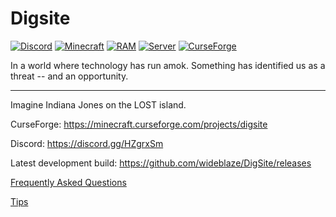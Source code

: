 # Digsite
[![Discord](https://img.shields.io/discord/351089390036058112.svg)](https://discord.gg/HZgrxSm)
[![Minecraft](https://img.shields.io/badge/Minecraft%20Java%20Version-1.12.2-red.svg)](https://minecraft.curseforge.com/projects/digsite)
[![RAM](https://img.shields.io/badge/Minimum%20RAM-4GB-red.svg)](https://minecraft.curseforge.com/projects/digsite)
[![Server](https://img.shields.io/badge/Server%20File-Not%20Yet-red.svg)](https://minecraft.curseforge.com/projects/digsite)
[![CurseForge](http://cf.way2muchnoise.eu/full_320550_downloads.svg)](https://minecraft.curseforge.com/projects/digsite)



In a world where technology has run amok. Something has identified us as a threat -- and an opportunity.

---

Imagine Indiana Jones on the LOST island.

CurseForge: https://minecraft.curseforge.com/projects/digsite

Discord: https://discord.gg/HZgrxSm

Latest development build: https://github.com/wideblaze/DigSite/releases


[Frequently Asked Questions](https://github.com/wideblaze/DigSite/wiki/Frequently-Asked-Questions)

[Tips](https://github.com/wideblaze/DigSite/wiki/TIPS)
